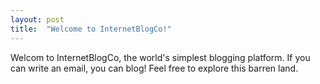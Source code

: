 ```yaml
---
layout: post
title:  "Welcome to InternetBlogCo!"
---
```



Welcom to InternetBlogCo, the world's simplest blogging platform. If you can write an email, you can blog! Feel free to explore this barren land.

